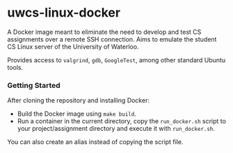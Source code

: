 # uwcs-linux-docker

A Docker image meant to eliminate the need to develop and test CS assignments over a remote SSH connection.
Aims to emulate the student CS Linux server of the University of Waterloo.

Provides access to `valgrind`, `gdb`, `GoogleTest`, among other standard Ubuntu tools.

### Getting Started
After cloning the repository and installing Docker: 
- Build the Docker image using `make build`.
- Run a container in the current directory, copy the `run_docker.sh` script to your project/assignment directory and execute it with `run_docker.sh`.

You can also create an alias instead of copying the script file.
